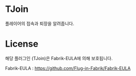 # TJoin
 플레이어의 접속과 퇴장을 알려줍니다.
# License
해당 플러그인 (TJoin)은 Fabrik-EULA에 의해 보호됩니다.


Fabrik-EULA : https://github.com/Flug-in-Fabrik/Fabrik-EULA
